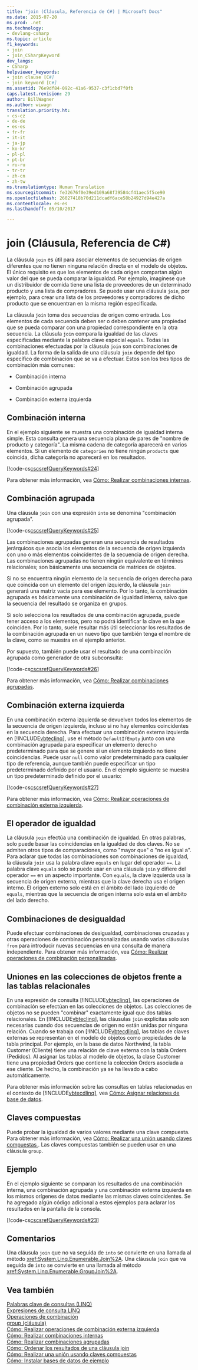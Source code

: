 ```yaml
---
title: "join (Cláusula, Referencia de C#) | Microsoft Docs"
ms.date: 2015-07-20
ms.prod: .net
ms.technology:
- devlang-csharp
ms.topic: article
f1_keywords:
- join
- join_CSharpKeyword
dev_langs:
- CSharp
helpviewer_keywords:
- join clause [C#]
- join keyword [C#]
ms.assetid: 76e9df84-092c-41a6-9537-c3f1cbd7f0fb
caps.latest.revision: 29
author: BillWagner
ms.author: wiwagn
translation.priority.ht:
- cs-cz
- de-de
- es-es
- fr-fr
- it-it
- ja-jp
- ko-kr
- pl-pl
- pt-br
- ru-ru
- tr-tr
- zh-cn
- zh-tw
ms.translationtype: Human Translation
ms.sourcegitcommit: fe32676f0e39ed109a68f39584cf41aec5f5ce90
ms.openlocfilehash: 26027418b70d211dcadf6ace58b24927d94e427a
ms.contentlocale: es-es
ms.lasthandoff: 05/10/2017

---
```

# <a name="join-clause-c-reference"></a>join (Cláusula, Referencia de C#)
La cláusula `join` es útil para asociar elementos de secuencias de origen diferentes que no tienen ninguna relación directa en el modelo de objetos. El único requisito es que los elementos de cada origen compartan algún valor del que se pueda comparar la igualdad. Por ejemplo, imagínese que un distribuidor de comida tiene una lista de proveedores de un determinado producto y una lista de compradores. Se puede usar una cláusula `join`, por ejemplo, para crear una lista de los proveedores y compradores de dicho producto que se encuentran en la misma región especificada.  
  
 La cláusula `join` toma dos secuencias de origen como entrada. Los elementos de cada secuencia deben ser o deben contener una propiedad que se pueda comparar con una propiedad correspondiente en la otra secuencia. La cláusula `join` compara la igualdad de las claves especificadas mediante la palabra clave especial `equals`. Todas las combinaciones efectuadas por la cláusula `join` son combinaciones de igualdad. La forma de la salida de una cláusula `join` depende del tipo específico de combinación que se va a efectuar. Estos son los tres tipos de combinación más comunes:  
  
-   Combinación interna  
  
-   Combinación agrupada  
  
-   Combinación externa izquierda  
  
## <a name="inner-join"></a>Combinación interna  
 En el ejemplo siguiente se muestra una combinación de igualdad interna simple. Esta consulta genera una secuencia plana de pares de "nombre de producto y categoría". La misma cadena de categoría aparecerá en varios elementos. Si un elemento de `categories` no tiene ningún `products` que coincida, dicha categoría no aparecerá en los resultados.  
  
 [!code-cs[cscsrefQueryKeywords#24](../../../csharp/language-reference/keywords/codesnippet/CSharp/join-clause_1.cs)]  
  
 Para obtener más información, vea [Cómo: Realizar combinaciones internas](../../../csharp/programming-guide/linq-query-expressions/how-to-perform-inner-joins.md).  
  
## <a name="group-join"></a>Combinación agrupada  
 Una cláusula `join` con una expresión `into` se denomina "combinación agrupada".  
  
 [!code-cs[cscsrefQueryKeywords#25](../../../csharp/language-reference/keywords/codesnippet/CSharp/join-clause_2.cs)]  
  
 Las combinaciones agrupadas generan una secuencia de resultados jerárquicos que asocia los elementos de la secuencia de origen izquierda con uno o más elementos coincidentes de la secuencia de origen derecha. Las combinaciones agrupadas no tienen ningún equivalente en términos relacionales; son básicamente una secuencia de matrices de objetos.  
  
 Si no se encuentra ningún elemento de la secuencia de origen derecha para que coincida con un elemento del origen izquierdo, la cláusula `join` generará una matriz vacía para ese elemento. Por lo tanto, la combinación agrupada es básicamente una combinación de igualdad interna, salvo que la secuencia del resultado se organiza en grupos.  
  
 Si solo selecciona los resultados de una combinación agrupada, puede tener acceso a los elementos, pero no podrá identificar la clave en la que coinciden. Por lo tanto, suele resultar más útil seleccionar los resultados de la combinación agrupada en un nuevo tipo que también tenga el nombre de la clave, como se muestra en el ejemplo anterior.  
  
 Por supuesto, también puede usar el resultado de una combinación agrupada como generador de otra subconsulta:  
  
 [!code-cs[cscsrefQueryKeywords#26](../../../csharp/language-reference/keywords/codesnippet/CSharp/join-clause_3.cs)]  
  
 Para obtener más información, vea [Cómo: Realizar combinaciones agrupadas](../../../csharp/programming-guide/linq-query-expressions/how-to-perform-grouped-joins.md).  
  
## <a name="left-outer-join"></a>Combinación externa izquierda  
 En una combinación externa izquierda se devuelven todos los elementos de la secuencia de origen izquierda, incluso si no hay elementos coincidentes en la secuencia derecha. Para efectuar una combinación externa izquierda en [!INCLUDE[vbteclinq](../../../csharp/includes/vbteclinq_md.md)], use el método `DefaultIfEmpty` junto con una combinación agrupada para especificar un elemento derecho predeterminado para que se genere si un elemento izquierdo no tiene coincidencias. Puede usar `null` como valor predeterminado para cualquier tipo de referencia, aunque también puede especificar un tipo predeterminado definido por el usuario. En el ejemplo siguiente se muestra un tipo predeterminado definido por el usuario:  
  
 [!code-cs[cscsrefQueryKeywords#27](../../../csharp/language-reference/keywords/codesnippet/CSharp/join-clause_4.cs)]  
  
 Para obtener más información, vea [Cómo: Realizar operaciones de combinación externa izquierda](../../../csharp/programming-guide/linq-query-expressions/how-to-perform-left-outer-joins.md).  
  
## <a name="the-equals-operator"></a>El operador de igualdad  
 La cláusula `join` efectúa una combinación de igualdad. En otras palabras, solo puede basar las coincidencias en la igualdad de dos claves. No se admiten otros tipos de comparaciones, como "mayor que" o "no es igual a". Para aclarar que todas las combinaciones son combinaciones de igualdad, la cláusula `join` usa la palabra clave `equals` en lugar del operador `==`. La palabra clave `equals` solo se puede usar en una cláusula `join` y difiere del operador `==` en un aspecto importante. Con `equals`, la clave izquierda usa la secuencia de origen externa, mientras que la clave derecha usa el origen interno. El origen externo solo está en el ámbito del lado izquierdo de `equals`, mientras que la secuencia de origen interna solo está en el ámbito del lado derecho.  
  
## <a name="non-equijoins"></a>Combinaciones de desigualdad  
 Puede efectuar combinaciones de desigualdad, combinaciones cruzadas y otras operaciones de combinación personalizadas usando varias cláusulas `from` para introducir nuevas secuencias en una consulta de manera independiente. Para obtener más información, vea [Cómo: Realizar operaciones de combinación personalizadas](../../../csharp/programming-guide/linq-query-expressions/how-to-perform-custom-join-operations.md).  
  
## <a name="joins-on-object-collections-vs-relational-tables"></a>Uniones en las colecciones de objetos frente a las tablas relacionales  
 En una expresión de consulta [!INCLUDE[vbteclinq](../../../csharp/includes/vbteclinq_md.md)], las operaciones de combinación se efectúan en las colecciones de objetos. Las colecciones de objetos no se pueden "combinar" exactamente igual que dos tablas relacionales. En [!INCLUDE[vbteclinq](../../../csharp/includes/vbteclinq_md.md)], las cláusulas `join` explícitas solo son necesarias cuando dos secuencias de origen no están unidas por ninguna relación. Cuando se trabaja con [!INCLUDE[vbtecdlinq](../../../csharp/includes/vbtecdlinq_md.md)], las tablas de claves externas se representan en el modelo de objetos como propiedades de la tabla principal. Por ejemplo, en la base de datos Northwind, la tabla Customer (Cliente) tiene una relación de clave externa con la tabla Orders (Pedidos). Al asignar las tablas al modelo de objetos, la clase Customer tiene una propiedad Orders que contiene la colección Orders asociada a ese cliente. De hecho, la combinación ya se ha llevado a cabo automáticamente.  
  
 Para obtener más información sobre las consultas en tablas relacionadas en el contexto de [!INCLUDE[vbtecdlinq](../../../csharp/includes/vbtecdlinq_md.md)], vea [Cómo: Asignar relaciones de base de datos](../../../framework/data/adonet/sql/linq/how-to-map-database-relationships.md).  
  
## <a name="composite-keys"></a>Claves compuestas  
 Puede probar la igualdad de varios valores mediante una clave compuesta. Para obtener más información, vea [Cómo: Realizar una unión usando claves compuestas ](../../../csharp/programming-guide/linq-query-expressions/how-to-join-by-using-composite-keys.md). Las claves compuestas también se pueden usar en una cláusula `group`.  
  
## <a name="example"></a>Ejemplo  
 En el ejemplo siguiente se comparan los resultados de una combinación interna, una combinación agrupada y una combinación externa izquierda en los mismos orígenes de datos mediante las mismas claves coincidentes. Se ha agregado algún código adicional a estos ejemplos para aclarar los resultados en la pantalla de la consola.  
  
 [!code-cs[cscsrefQueryKeywords#23](../../../csharp/language-reference/keywords/codesnippet/CSharp/join-clause_5.cs)]  
  
## <a name="remarks"></a>Comentarios  
 Una cláusula `join` que no va seguida de `into` se convierte en una llamada al método <xref:System.Linq.Enumerable.Join%2A>. Una cláusula `join` que va seguida de `into` se convierte en una llamada al método <xref:System.Linq.Enumerable.GroupJoin%2A>.  
  
## <a name="see-also"></a>Vea también  
 [Palabras clave de consultas (LINQ)](../../../csharp/language-reference/keywords/query-keywords.md)   
 [Expresiones de consulta LINQ](../../../csharp/programming-guide/linq-query-expressions/index.md)   
 [Operaciones de combinación](http://msdn.microsoft.com/library/442d176d-028c-4beb-8d22-407d4ef89107)   
 [group (cláusula)](../../../csharp/language-reference/keywords/group-clause.md)   
 [Cómo: Realizar operaciones de combinación externa izquierda](../../../csharp/programming-guide/linq-query-expressions/how-to-perform-left-outer-joins.md)   
 [Cómo: Realizar combinaciones internas](../../../csharp/programming-guide/linq-query-expressions/how-to-perform-inner-joins.md)   
 [Cómo: Realizar combinaciones agrupadas](../../../csharp/programming-guide/linq-query-expressions/how-to-perform-grouped-joins.md)   
 [Cómo: Ordenar los resultados de una cláusula join](../../../csharp/programming-guide/linq-query-expressions/how-to-order-the-results-of-a-join-clause.md)   
 [Cómo: Realizar una unión usando claves compuestas](../../../csharp/programming-guide/linq-query-expressions/how-to-join-by-using-composite-keys.md)   
 [Cómo: Instalar bases de datos de ejemplo](http://msdn.microsoft.com/library/ed1291f6-604c-4972-ae22-0345c6dea12e)

